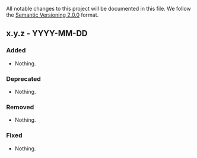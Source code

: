 All notable changes to this project will be documented in this file.
We follow the [Semantic Versioning 2.0.0](http://semver.org/) format.


## x.y.z - YYYY-MM-DD

### Added
- Nothing.

### Deprecated
- Nothing.

### Removed
- Nothing.

### Fixed
- Nothing.
